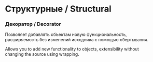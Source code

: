 
# Структурные / Structural

### Декоратор / Decorator

Позволяет добавлять объектам новую функциональность, 
расширяемость без изменений исходника с помощью обертывания.

Allows you to add new functionality to objects,
extensibility without changing the source using wrapping.